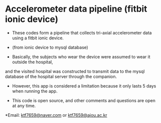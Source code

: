 # Accelerometer data pipeline (fitbit ionic device)
 
 * These codes form a pipeline that collects tri-axial accelerometer data using a fitbit ionic device.
 
 * (from ionic device to mysql database)
 
 
* Basically, the subjects who wear the device were assumed to wear it outside the hospital, 


and the visited hospital was constructed to transmit data to the mysql database of the hospital server through the companion.
 
 
* However, this app is considered a limitation because it only lasts 5 days when running the app.

* This code is open source, and other comments and questions are open at any time.

*Email: ktf7659@naver.com or ktf7659@ajou.ac.kr

